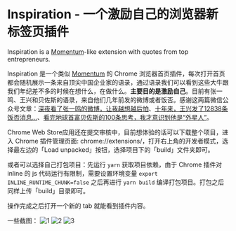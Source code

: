 # Inspiration - 一个激励自己的浏览器新标签页插件

Inspiration is a [Momentum](https://chrome.google.com/webstore/detail/momentum/laookkfknpbbblfpciffpaejjkokdgca?hl=en)-like extension with quotes from top entrepreneurs.

Inspiration 是一个类似 [Momentum](https://chrome.google.com/webstore/detail/momentum/laookkfknpbbblfpciffpaejjkokdgca?hl=en) 的 Chrome 浏览器首页插件，每次打开首页都会随机展示一条来自顶尖中国企业家的语录，通过语录我们可以看到这些大牛跟我们年纪差不多的时候在想什么，在做什么。**主要目的是激励自己**。目前有张一鸣、王兴和贝佐斯的语录，来自他们几年前发的微博或者饭否。感谢这两篇微信公众号文章：[深夜看了张一鸣的微博，让我越想越后怕](https://mp.weixin.qq.com/s/-y89zflK7omkMm3bWKQwsg)、[十年来，王兴发了12838条饭否消息...](https://mp.weixin.qq.com/s/rd0hIo-hUAfyA04MOAT0Pw)、[看完地球首富贝佐斯的100条思考，我才意识到他是“外星人”](https://mp.weixin.qq.com/s/3jB3m3a5GsJAg_xfekc3tA)。

Chrome Web Store应用还在提交审核中，目前想体验的话可以下载整个项目，进入 Chrome 插件管理页面: chrome://extensions/，打开右上角的开发者模式，选择最左边的「Load unpacked」按钮，选择项目下的「build」文件夹即可。

或者可以选择自己打包项目：先运行 `yarn` 获取项目依赖，由于 Chrome 插件对 inline 的 js 代码运行有限制，需要设置环境变量 `export INLINE_RUNTIME_CHUNK=false` 之后再进行 `yarn build` 编译打包项目。打包之后同样上传「build」目录即可。

操作完成之后打开一个新的 tab 就能看到插件内容。

一些截图：
![1](./screen-shots/1.png)
![2](./screen-shots/2.png)
![3](./screen-shots/3.png)
